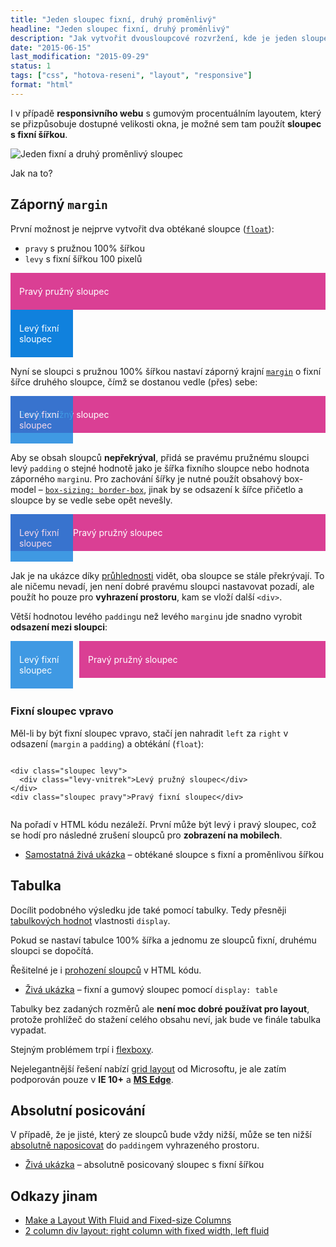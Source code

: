 ```yaml
---
title: "Jeden sloupec fixní, druhý proměnlivý"
headline: "Jeden sloupec fixní, druhý proměnlivý"
description: "Jak vytvořit dvousloupcové rozvržení, kde je jeden sloupec s pevnou šířkou a druhý se přizpůsobuje šířce okna."
date: "2015-06-15"
last_modification: "2015-09-29"
status: 1
tags: ["css", "hotova-reseni", "layout", "responsive"]
format: "html"
---
```


<p>I v případě <b>responsivního webu</b> s gumovým procentuálním layoutem, který se přizpůsobuje dostupné velikosti okna, je možné sem tam použít <b>sloupec s fixní šířkou</b>.</p>

<p><img src="/files/sloupce-fixni-promenlivy/sloupce.png" alt="Jeden fixní a druhý proměnlivý sloupec" class="border"></p>
















<p>Jak na to?</p>




<h2 id="margin">Záporný <code>margin</code></h2>

<p>První možnost je nejprve vytvořit dva obtékané sloupce (<a href="/float"><code>float</code></a>):</p>

<ul>
  <li><code>pravy</code> s pružnou 100% šířkou</li>
  <li><code>levy</code> s fixní šířkou 100 pixelů</li>
</ul>

<div class="live">
  <style>
    .obal--1 {overflow: hidden}
    .obal--1 .sloupec {float: left; color: #fff}
    .obal--1 .pravy {background: #DA3F94; width: 100%}
    .obal--1 .levy {background: #1081DD; width: 100px}    
  </style>
  <div class="obal--1">    
    <div class="sloupec pravy">Pravý pružný sloupec</div>
    <div class="sloupec levy">Levý fixní sloupec</div>    
  </div>
</div>

<p>Nyní se sloupci s pružnou 100% šířkou nastaví záporný krajní <a href="/margin"><code>margin</code></a> o fixní šířce druhého sloupce, čímž se dostanou vedle (přes) sebe:</p>

<div class="live">
  <style>
    .obal--margin {overflow: hidden}
    .obal--margin .sloupec {float: left; color: #fff}
    .obal--margin .pravy {float: right; background: #DA3F94; width: 100%; margin-left: -100px}
    .obal--margin .levy {background: #1081DD; width: 100px; opacity: .8}    
  </style>
  <div class="obal--margin">
    <div class="sloupec pravy">Pravý pružný sloupec</div>   
    <div class="sloupec levy">Levý fixní sloupec</div>
  </div>
</div>

<p>Aby se obsah sloupců <b>nepřekrýval</b>, přidá se pravému pružnému sloupci levý <code>padding</code> o stejné hodnotě jako je šířka fixního sloupce nebo hodnota záporného <code>margin</code>u. Pro zachování šířky je nutné použít obsahový box-model – <code><a href="/box-sizing#border-box">box-sizing: border-box</a></code>, jinak by se odsazení k šířce přičetlo a sloupce by se vedle sebe opět nevešly.</p>

<div class="live">
  <style>
    .obal--2 {overflow: hidden}
    .obal--2 .sloupec {float: left; color: #fff}
    .obal--2 .pravy {float: right; background: #DA3F94; width: 100%; margin-left: -100px; padding-left: 100px; box-sizing: border-box}
    .obal--2 .levy {background: #1081DD; width: 100px; opacity: .8}    
  </style>
  <div class="obal--2">
    <div class="sloupec pravy">Pravý pružný sloupec</div>   
    <div class="sloupec levy">Levý fixní sloupec</div>
  </div>
</div>

<p>Jak je na ukázce díky <a href="/opacity">průhlednosti</a> vidět, oba sloupce se stále překrývají. To ale ničemu nevadí, jen není dobré pravému sloupci nastavovat pozadí, ale použít ho pouze pro <b>vyhrazení prostoru</b>, kam se vloží další <code>&lt;div></code>.</p>

<p>Větší hodnotou levého <code>padding</code>u než levého <code>margin</code>u jde snadno vyrobit <b>odsazení mezi sloupci</b>:</p>

<div class="live">
  <style>
    .obal {overflow: hidden}
    .obal .sloupec {float: left; color: #fff}
    .obal .pravy {float: right; width: 100%; margin-left: -100px; padding-left: 110px; box-sizing: border-box}
    .obal .levy {background: #1081DD; width: 100px; opacity: .8}    
    .obal .pravy-vnitrek {background: #DA3F94}
  </style>
  <div class="obal">
    <div class="sloupec pravy">
      <div class="pravy-vnitrek">Pravý pružný sloupec</div>
    </div>   
    <div class="sloupec levy">Levý fixní sloupec</div>
  </div>
</div>


<h3 id="vpravo">Fixní sloupec vpravo</h3>

<p>Měl-li by být fixní sloupec vpravo, stačí jen nahradit <code>left</code> za <code>right</code> v odsazení (<code>margin</code> a <code>padding</code>) a obtékání (<code>float</code>):</p>

<div class="live">
  <style>
    .obal-vpravo {overflow: hidden}
    .obal-vpravo .sloupec {float: right; color: #fff}
    .obal-vpravo .levy {float: left; width: 100%; margin-right: -100px; padding-right: 110px; box-sizing: border-box}
    .obal-vpravo .pravy {background: #1081DD; width: 100px; opacity: .8}    
    .obal-vpravo .levy-vnitrek {background: #DA3F94}
  </style>
  <div class="obal-vpravo">
    
    <div class="sloupec levy">
      <div class="levy-vnitrek">Levý pružný sloupec</div>
    </div>   
    <div class="sloupec pravy">Pravý fixní sloupec</div>
  </div>
</div>

<p>Na pořadí v HTML kódu nezáleží. První může být levý i pravý sloupec, což se hodí pro následné zrušení sloupců pro <b>zobrazení na mobilech</b>.</p>

<div class="external-content">
  <ul>
    <li><a href="http://kod.djpw.cz/hkqb">Samostatná živá ukázka</a> – obtékané sloupce s fixní a proměnlivou šířkou</li>
  </ul>
</div>


<h2 id="tabulka">Tabulka</h2>

<p>Docílit podobného výsledku jde také pomocí tabulky. Tedy přesněji <a href="/display#table">tabulkových hodnot</a> vlastnosti <code>display</code>.</p>

<p>Pokud se nastaví tabulce 100% šířka a jednomu ze sloupců fixní, druhému sloupci se dopočítá.</p>

<p>Řešitelné je i <a href="/sachovnicovy-vypis#prohozeni">prohození sloupců</a> v HTML kódu.</p>


<div class="external-content">
  <ul>
    <li><a href="http://kod.djpw.cz/jkqb">Živá ukázka</a> – fixní a gumový sloupec pomocí <code>display: table</code></li>
  </ul>
</div>

<p>Tabulky bez zadaných rozměrů ale <b>není moc dobré používat pro layout</b>, protože prohlížeč do stažení celého obsahu neví, jak bude ve finále tabulka vypadat.</p>

<p>Stejným problémem trpí i <a href="/flexbox">flexboxy</a>.</p>

<p>Nejelegantnější řešení nabízí <a href="/display#grid-layout">grid layout</a> od Microsoftu, je ale zatím podporován pouze v <b>IE 10+</b> a <a href="/microsoft-edge"><b>MS Edge</b></a>.</p>



<h2 id="posicovani">Absolutní posicování</h2>

<p>V případě, že je jisté, který ze sloupců bude vždy nižší, může se ten nižší <a href="/position#absolute">absolutně naposicovat</a> do <code>padding</code>em vyhrazeného prostoru.</p>

<div class="external-content">
  <ul>
    <li><a href="http://kod.djpw.cz/kkqb">Živá ukázka</a> – absolutně posicovaný sloupec s fixní šířkou</li>
  </ul>
</div>


<h2 id="odkazy">Odkazy jinam</h2>

<ul>
  <li><a href="http://radiatingstar.com/make-a-layout-with-fluid-and-fixed-size-columns">Make a Layout With Fluid and Fixed-size Columns</a></li>
  
  <li><a href="http://stackoverflow.com/questions/5195836/2-column-div-layout-right-column-with-fixed-width-left-fluid">2 column div layout: right column with fixed width, left fluid</a></li>  
</ul>

<style>
  .sloupec,
  .pravy-vnitrek,
  .levy-vnitrek {
    padding: 1.5em 1em; box-sizing: border-box;
  }
  .obal .pravy {
    padding-top: 0;
    padding-right: 0;
  }
  .obal-vpravo .levy {
    padding-top: 0;
    padding-left: 0;
  }</style>